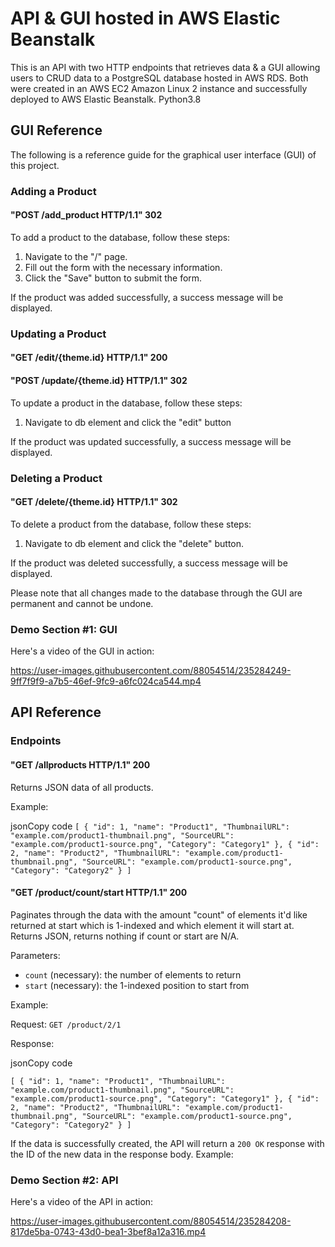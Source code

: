 API & GUI hosted in AWS Elastic Beanstalk
=============

This is an API with two HTTP endpoints that retrieves data & a GUI allowing users to CRUD data to a PostgreSQL database hosted in AWS RDS. Both were created in an AWS EC2 Amazon Linux 2 instance and successfully deployed to AWS Elastic Beanstalk. Python3.8

GUI Reference
-------------

The following is a reference guide for the graphical user interface (GUI) of this project.

### Adding a Product

#### "POST /add_product HTTP/1.1" 302


To add a product to the database, follow these steps:

1.  Navigate to the "/" page.
2.  Fill out the form with the necessary information.
3.  Click the "Save" button to submit the form.

If the product was added successfully, a success message will be displayed.

### Updating a Product

#### "GET /edit/{theme.id} HTTP/1.1" 200 
#### "POST /update/{theme.id} HTTP/1.1" 302


To update a product in the database, follow these steps:

1.  Navigate to db element and click the "edit" button

If the product was updated successfully, a success message will be displayed. 


### Deleting a Product

#### "GET /delete/{theme.id} HTTP/1.1" 302

To delete a product from the database, follow these steps:

1.  Navigate to db element and click the "delete" button.

If the product was deleted successfully, a success message will be displayed. 

Please note that all changes made to the database through the GUI are permanent and cannot be undone.


### Demo Section #1: GUI

Here's a video of the GUI in action:

https://user-images.githubusercontent.com/88054514/235284249-9ff7f9f9-a7b5-46ef-9fc9-a6fc024ca544.mp4



API Reference
-------------

### Endpoints

#### "GET /allproducts HTTP/1.1" 200

Returns JSON data of all products.

Example:

jsonCopy code
`
[
  {
    "id": 1,
    "name": "Product1",
    "ThumbnailURL": "example.com/product1-thumbnail.png",
    "SourceURL": "example.com/product1-source.png",
    "Category": "Category1"
  },
  {
    "id": 2,
    "name": "Product2",
    "ThumbnailURL": "example.com/product1-thumbnail.png",
    "SourceURL": "example.com/product1-source.png",
    "Category": "Category2"
  }
]
`

#### "GET /product/count/start HTTP/1.1" 200

Paginates through the data with the amount "count" of elements it'd like returned at start which is 1-indexed and which element it will start at. Returns JSON, returns nothing if count or start are N/A.

Parameters:

-   `count` (necessary): the number of elements to return
-   `start` (necessary): the 1-indexed position to start from 

Example:

Request: `GET /product/2/1`

Response:

jsonCopy code

`
[
  {
    "id": 1,
    "name": "Product1",
    "ThumbnailURL": "example.com/product1-thumbnail.png",
    "SourceURL": "example.com/product1-source.png",
    "Category": "Category1"
  },
  {
    "id": 2,
    "name": "Product2",
    "ThumbnailURL": "example.com/product1-thumbnail.png",
    "SourceURL": "example.com/product1-source.png",
    "Category": "Category2"
  }
]
`

If the data is successfully created, the API will return a `200 OK` response with the ID of the new data in the response body. Example:


### Demo Section #2: API

Here's a video of the API in action:


https://user-images.githubusercontent.com/88054514/235284208-817de5ba-0743-43d0-bea1-3bef8a12a316.mp4
